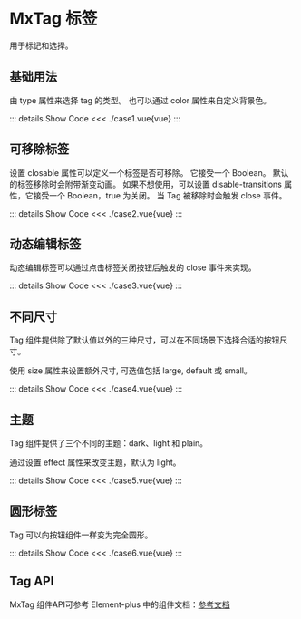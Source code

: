 # MxTag 标签
用于标记和选择。
<br/>


<script lang="ts" setup>
import case1 from './case1.vue'
import case2 from './case2.vue'
import case3 from './case3.vue'
import case4 from './case4.vue'
import case5 from './case5.vue'
import case6 from './case6.vue'
// import case7 from './case7.vue'
</script>


## 基础用法
由 type 属性来选择 tag 的类型。 也可以通过 color 属性来自定义背景色。

<case1></case1>

::: details Show Code
<<< ./case1.vue{vue}
:::


## 可移除标签
设置 closable 属性可以定义一个标签是否可移除。 它接受一个 Boolean。 默认的标签移除时会附带渐变动画。 如果不想使用，可以设置 disable-transitions 属性，它接受一个 Boolean，true 为关闭。 当 Tag 被移除时会触发 close 事件。

<case2></case2>

::: details Show Code
<<< ./case2.vue{vue}
:::


## 动态编辑标签
动态编辑标签可以通过点击标签关闭按钮后触发的 close 事件来实现。

<case3></case3>

::: details Show Code
<<< ./case3.vue{vue}
:::


## 不同尺寸
Tag 组件提供除了默认值以外的三种尺寸，可以在不同场景下选择合适的按钮尺寸。

使用 size 属性来设置额外尺寸, 可选值包括 large, default 或 small。

<case4></case4>

::: details Show Code
<<< ./case4.vue{vue}
:::


## 主题
Tag 组件提供了三个不同的主题：dark、light 和 plain。

通过设置 effect 属性来改变主题，默认为 light。

<case5></case5>

::: details Show Code
<<< ./case5.vue{vue}
:::


## 圆形标签
Tag 可以向按钮组件一样变为完全圆形。

<case6></case6>

::: details Show Code
<<< ./case6.vue{vue}
:::


<!-- ## 可选中的标签 (mx-ui中没有增加 mx-check-tag 组件，故没有该功能)
有时候因为业务需求，我们可能会需要用到类似复选框的标签，但是按钮式的复选框的样式又不满足需求，此时我们就可以用到 check-tag组件。 您可以在 **2.5.4** 中使用 type 属性。

check-tag 的基础使用方法，check-tag 提供的 API 非常简单。

<case7></case7>

::: details Show Code
<<< ./case7.vue{vue}
::: -->


## Tag API
MxTag 组件API可参考 Element-plus 中的组件文档：[参考文档](https://element-plus.org/zh-CN/component/tag.html#tag-api)

<!-- ## CheckTag API
MxCheckTag 组件API可参考 Element-plus 中的组件文档：[参考文档](https://element-plus.org/zh-CN/component/tag.html#checktag-api) -->
